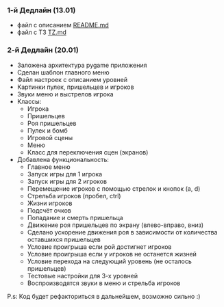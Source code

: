 ### 1-й Дедлайн (13.01)
* файл с описанием [README.md](README.md)
* файл с ТЗ [TZ.md](TZ.md)

### 2-й Дедлайн (20.01)
* Заложена архитектура pygame приложения
* Сделан шаблон главного меню
* Файл настроек с описанием уровней
* Картинки пулек, пришельцев и игроков
* Звуки меню и выстрелов игрока
* Классы:
  * Игрока
  * Пришельцев
  * Роя пришельцев
  * Пулек и бомб
  * Игровой сцены 
  * Меню
  * Класс для переключения сцен (экранов)
* Добавлена функциональность:
  * Главное меню
  * Запуск игры для 1 игрока 
  * Запуск игры для 2 игроков
  * Перемещение игроков с помощью стрелок и кнопок (a, d) 
  * Стрельба игроков (пробел, ctrl)
  * Жизни игроков
  * Подсчёт очков
  * Попадание и смерть пришельца
  * Движение роя пришельцев по экрану (влево-вправо, вниз)
  * Сделано ускорение движения роя в зависимости от количества оставшихся пришельцев
  * Условие проигрыша если рой достигнет игроков
  * Условие проигрыша если у игроков не останется жизней
  * Условие перехода на следующий уровень (не осталось пришельцев)
  * Тестовые настройки для 3-х уровней
  * Воспроизводятся звуки в меню и стрельба игроков

P.s: Код будет рефакториться в дальнейшем, возможно сильно :)
